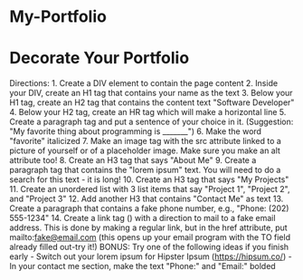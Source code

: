 # My-Portfolio
# Decorate Your Portfolio

  Directions:
    1. Create a DIV element to contain the page content
    2. Inside your DIV, create an H1 tag that contains your name as the text
    3. Below your H1 tag, create an H2 tag that contains the content text "Software Developer"
    4. Below your H2 tag, create an HR tag which will make a horizontal line
    5. Create a paragraph tag and put a sentence of your choice in it. (Suggestion: "My favorite thing about programming is _______")
    6. Make the word "favorite" italicized
    7. Make an image tag with the src attribute linked to a picture of yourself or of a placeholder image. Make sure you make an alt attribute too!
    8. Create an H3 tag that says "About Me"
    9. Create a paragraph tag that contains the "lorem ipsum" text. You will need to do a search for this text - it is long!
    10. Create an H3 tag that says "My Projects"
    11. Create an unordered list with 3 list items that say "Project 1", "Project 2", and "Project 3"
    12. Add another H3 that contains "Contact Me" as text
    13. Create a paragraph that contains a fake phone number, e.g., "Phone: (202) 555-1234"
    14. Create a link tag (<a>) with a direction to mail to a fake email address. This is done by making a regular link, but in the href attribute, 
      put mailto:fake@email.com (this opens up your email program with the TO field already filled out-try it!)
    BONUS: Try one of the following ideas if you finish early
      - Switch out your lorem ipsum for Hipster Ipsum (https://hipsum.co/)
      - In your contact me section, make the text "Phone:" and "Email:" bolded
